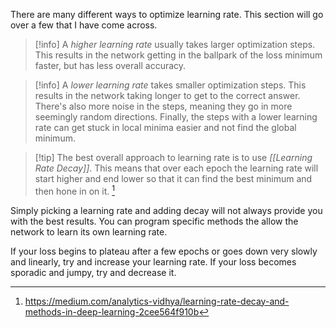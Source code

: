 There are many different ways to optimize learning rate. This section will go over a few that I have come across.

> [!info] A *higher learning rate* usually takes larger optimization steps. This results in the network getting in the ballpark of the loss minimum faster, but has less overall accuracy.

> [!info] A *lower learning rate* takes smaller optimization steps. This results in the network taking longer to get to the correct answer. There's also more noise in the steps, meaning they go in more seemingly random directions. Finally, the steps with a lower learning rate can get stuck in local minima easier and not find the global minimum.

> [!tip] The best overall approach to learning rate is to use *[[Learning Rate Decay]]*. This means that over each epoch the learning rate will start higher and end lower so that it can find the best minimum and then hone in on it. [^1]


Simply picking a learning rate and adding decay will not always provide you with the best results. You can program specific methods the allow the network to learn its own learning rate.

If your loss begins to plateau after a few epochs or goes down very slowly and linearly, try and increase your learning rate.
If your loss becomes sporadic and jumpy, try and decrease it.

[^1]: https://medium.com/analytics-vidhya/learning-rate-decay-and-methods-in-deep-learning-2cee564f910b